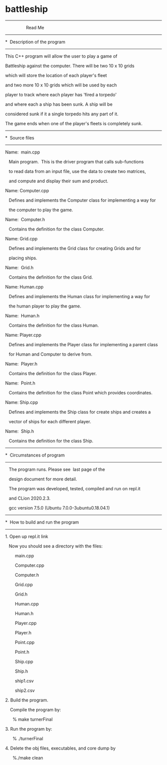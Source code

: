 # battleship       

*******************************************************

                 Read Me

*******************************************************

*  Description of the program

*******************************************************

This C++ program will allow the user to play a game of 

Battleship against the computer. There will be two 10 x 10 grids 

which will store the location of each player's fleet 

and two more 10 x 10 grids which will be used by each 

player to track where each player has 'fired a torpedo' 

and where each a ship has been sunk. A ship will be 

considered sunk if it a single torpedo hits any part of it. 

The game ends when one of the player's fleets is completely sunk.

*******************************************************

*  Source files

*******************************************************

Name:  main.cpp

   Main program.  This is the driver program that calls sub-functions

   to read data from an input file, use the data to create two matrices,

   and compute and display their sum and product.

Name: Computer.cpp

   Defines and implements the Computer class for implementing a way for

   the computer to play the game.

Name:  Computer.h

   Contains the definition for the class Computer.

Name: Grid.cpp

   Defines and implements the Grid class for creating Grids and for

   placing ships.

Name:  Grid.h

   Contains the definition for the class Grid.

Name: Human.cpp

   Defines and implements the Human class for implementing a way for

   the human player to play the game.

Name:  Human.h

   Contains the definition for the class Human.

Name: Player.cpp

   Defines and implements the Player class for implementing a parent class

   for Human and Computer to derive from.

Name:  Player.h

   Contains the definition for the class Player.

Name:  Point.h

   Contains the definition for the class Point which provides coordinates.

Name: Ship.cpp

   Defines and implements the Ship class for create ships and creates a 

   vector of ships for each different player.

Name:  Ship.h

   Contains the definition for the class Ship.   

*******************************************************

*  Circumstances of program

*******************************************************

   The program runs. Please see  last page of the 

   design document for more detail.

   The program was developed, tested, compiled and run on repl.it 

   and CLion 2020.2.3.

   gcc version 7.5.0 (Ubuntu 7.0.0-3ubuntu0.18.04.1)

*******************************************************

*  How to build and run the program

*******************************************************

1\. Open up repl.it link

   Now you should see a directory with the files:

        main.cpp

        Computer.cpp

        Computer.h 

        Grid.cpp

        Grid.h 

        Human.cpp

        Human.h 

        Player.cpp

        Player.h 

        Point.cpp

        Point.h 

        Ship.cpp

        Ship.h 

        ship1.csv

        ship2.csv

2\. Build the program.

    Compile the program by:

      % make turnerFinal

3\. Run the program by:

      % ./turnerFinal

4\. Delete the obj files, executables, and core dump by

      %./make clean
